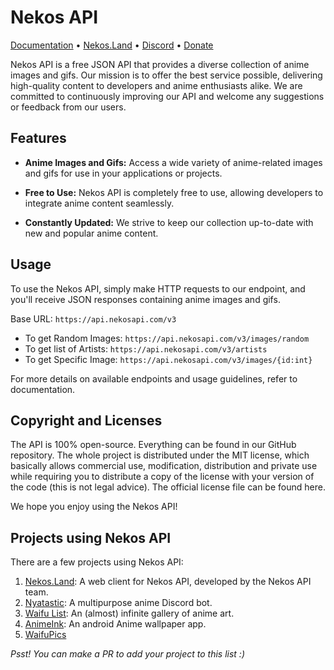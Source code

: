 # Nekos API

[Documentation](https://nekosapi.com/docs) • [Nekos.Land](https://nekos.land) • [Discord](https://discord.gg/w48Sk9X9UE) • [Donate](https://ko-fi.com/Nekidev)

Nekos API is a free JSON API that provides a diverse collection of anime images and gifs. Our mission is to offer the best service possible, delivering high-quality content to developers and anime enthusiasts alike. We are committed to continuously improving our API and welcome any suggestions or feedback from our users.

## Features

- **Anime Images and Gifs:** Access a wide variety of anime-related images and gifs for use in your applications or projects.

- **Free to Use:** Nekos API is completely free to use, allowing developers to integrate anime content seamlessly.

- **Constantly Updated:** We strive to keep our collection up-to-date with new and popular anime content.

## Usage

To use the Nekos API, simply make HTTP requests to our endpoint, and you'll receive JSON responses containing anime images and gifs.

Base URL:
```https://api.nekosapi.com/v3```

- To get Random Images: ```https://api.nekosapi.com/v3/images/random```
- To get list of Artists: ```https://api.nekosapi.com/v3/artists```
- To get Specific Image: ```https://api.nekosapi.com/v3/images/{id:int}```

For more details on available endpoints and usage guidelines, refer to documentation.
  
## Copyright and Licenses
The API is 100% open-source. Everything can be found in our GitHub repository. The whole project is distributed under the MIT license, which basically allows commercial use, modification, distribution and private use while requiring you to distribute a copy of the license with your version of the code (this is not legal advice). The official license file can be found here.

We hope you enjoy using the Nekos API!

## Projects using Nekos API

There are a few projects using Nekos API:

1. [Nekos.Land](https://nekos.land): A web client for Nekos API, developed by the Nekos API team.
2. [Nyatastic](https://go.nekogirl.net/invite-nyatastic): A multipurpose anime Discord bot.
3. [Waifu List](https://github.com/Oreki-Dev/Waifu-List): An (almost) infinite gallery of anime art.
4. [AnimeInk](https://play.google.com/store/apps/details?id=com.anime_wallpaper.fl): An android Anime wallpaper app.
5. [WaifuPics](https://github.com/MarketTwits/WaifuPics)

*Psst! You can make a PR to add your project to this list :)*

